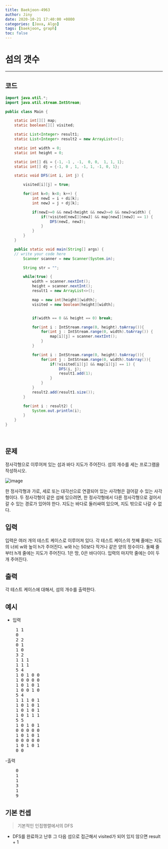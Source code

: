 ```yaml
---
title: Baekjoon-4963
author: Jiny
date: 2020-10-21 17:40:00 +0800
categories: [Java, Algo]
tags: [baekjoon, graph]
toc: false
---
```


# **섬의 갯수**
---
## **코드**
```java
import java.util.*;
import java.util.stream.IntStream;

public class Main {

    static int[][] map;
    static boolean[][] visited;

    static List<Integer> result1;
    static List<Integer> result2 = new ArrayList<>();

    static int width = 0;
    static int height = 0;

    static int[] di = {-1, -1 , -1,  0, 0,  1, 1, 1};
    static int[] dj = {-1, 0 , 1, -1, 1, -1, 0, 1};

    static void DFS(int i, int j) {

        visited[i][j] = true;

        for(int k=0; k<8; k++) {
            int newI = i + di[k];
            int newJ = j + dj[k];

            if(newI>=0 && newI<height && newJ>=0 && newJ<width) {
                if(!visited[newI][newJ] && map[newI][newJ] == 1) {
                    DFS(newI, newJ);
                }
            }
        }
    }

    public static void main(String[] args) {
	// write your code here
        Scanner scanner = new Scanner(System.in);

        String str = "";

        while(true) {
            width = scanner.nextInt();
            height = scanner.nextInt();
            result1 = new ArrayList<>();

            map = new int[height][width];
            visited = new boolean[height][width];


            if(width == 0 && height == 0) break;

            for(int i : IntStream.range(0, height).toArray()){
                for(int j : IntStream.range(0, width).toArray()) {
                    map[i][j] = scanner.nextInt();
                }
            }

            for(int i : IntStream.range(0, height).toArray()){
                for(int j : IntStream.range(0, width).toArray()){
                    if(!visited[i][j] && map[i][j] == 1) {
                        DFS(i, j);
                        result1.add(1);
                    }
                }
            }
            result2.add(result1.size());
        }

        for(int i : result2) {
            System.out.println(i);
        }
    }
}
```   
<br/>

## **문제**

정사각형으로 이루어져 있는 섬과 바다 지도가 주어진다. 섬의 개수를 세는 프로그램을 작성하시오.

![image](https://www.acmicpc.net/upload/images/island.png)

한 정사각형과 가로, 세로 또는 대각선으로 연결되어 있는 사각형은 걸어갈 수 있는 사각형이다. 
두 정사각형이 같은 섬에 있으려면, 한 정사각형에서 다른 정사각형으로 걸어서 갈 수 있는 경로가 있어야 한다. 지도는 바다로 둘러싸여 있으며, 지도 밖으로 나갈 수 없다.

## **입력**

입력은 여러 개의 테스트 케이스로 이루어져 있다. 각 테스트 케이스의 첫째 줄에는 지도의 너비 w와 높이 h가 주어진다. w와 h는 50보다 작거나 같은 양의 정수이다.
둘째 줄부터 h개 줄에는 지도가 주어진다. 1은 땅, 0은 바다이다.
입력의 마지막 줄에는 0이 두 개 주어진다.

## **출력**

각 테스트 케이스에 대해서, 섬의 개수를 출력한다.

## **예시**

- 입력

<pre>
    1 1
    0
    2 2
    0 1
    1 0
    3 2
    1 1 1
    1 1 1
    5 4
    1 0 1 0 0
    1 0 0 0 0
    1 0 1 0 1
    1 0 0 1 0
    5 4
    1 1 1 0 1
    1 0 1 0 1
    1 0 1 0 1
    1 0 1 1 1
    5 5
    1 0 1 0 1
    0 0 0 0 0
    1 0 1 0 1
    0 0 0 0 0
    1 0 1 0 1
    0 0
</pre>

-출력

<pre>
    0
    1
    1
    3
    1
    9
</pre>

## **기본 컨셉**

> 기본적인 인접행렬에서의 DFS

- DFS를 완료하고 난후 그 다음 섬으로 접근해서 visited가 되어 있지 않으면 result + 1